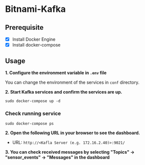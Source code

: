 # Bitnami-Kafka


## Prerequisite

- [x] Install Docker Engine
- [x] Install docker-compose

## Usage

**1. Configure the environment variable in `.env` file**

You can change the environment of the services in `conf` directory.

**2. Start Kafka services and confirm the services are up.**

```
sudo docker-compose up -d
```
### Check running service
```
sudo docker-compose ps
```

**2. Open the following URL in your browser to see the dashboard.**

- URL: `http://<Kafla Server (e.g. 172.16.2.40)>:9021/`

**3. You can check received messages by selecting "Topics" -> "sensor_events" -> "Messages" in the dashboard**
